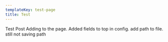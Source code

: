 ```yaml
---
templateKey: test-page
title: Test
---
```

Test Post Adding to the page. Added fields to top in config. add path to file. still not saving path
